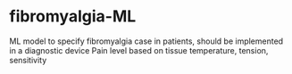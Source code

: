 # fibromyalgia-ML
ML model to specify fibromyalgia case in patients, should be implemented in a diagnostic device
Pain level based on tissue temperature, tension, sensitivity
